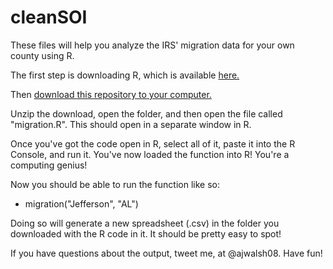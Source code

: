 cleanSOI
========

These files will help you analyze the IRS' migration data for your own county using R.

The first step is downloading R, which is available <a href="http://www.r-project.org/" target="blank">here.</a>

Then <a href="https://github.com/ajwalsh08/cleanSOI/archive/master.zip" target="blank">download this repository to your computer.</a>

Unzip the download, open the folder, and then open the file called "migration.R". This should open in a separate window in R.

Once you've got the code open in R, select all of it, paste it into the R Console, and run it. You've now loaded the function into R! You're a computing genius!

Now you should be able to run the function like so:

+ migration("Jefferson", "AL")

Doing so will generate a new spreadsheet (.csv) in the folder you downloaded with the R code in it. It should be pretty easy to spot!

If you have questions about the output, tweet me, at @ajwalsh08. Have fun!